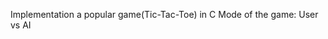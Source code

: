 Implementation a popular game(Tic-Tac-Toe) in C 
                                    Mode of the game: User vs AI
